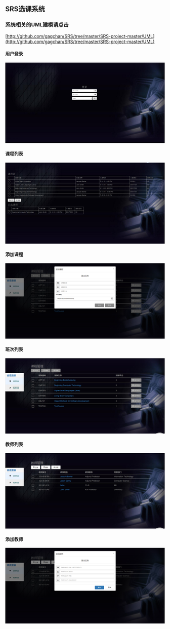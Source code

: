 ## SRS选课系统

### 系统相关的UML建模请点击
[http://github.com/gagchan/SRS/tree/master/SRS-project-master/UML](http://github.com/gagchan/SRS/tree/master/SRS-project-master/UML)



#### 用户登录

![](https://github.com/gagchan/SRS/blob/master/SRS-project-master/capture/login.png)


#### 课程列表

![](https://github.com/gagchan/SRS/blob/master/SRS-project-master/capture/enroll.png)

#### 添加课程

![](https://github.com/gagchan/SRS/blob/master/SRS-project-master/capture/addCourse.png)

#### 班次列表

![](https://github.com/gagchan/SRS/blob/master/SRS-project-master/capture/courseIndex.png)


#### 教师列表

![](https://github.com/gagchan/SRS/blob/master/SRS-project-master/capture/professorIndex.png)

#### 添加教师

![](https://github.com/gagchan/SRS/blob/master/SRS-project-master/capture/addProfessor.png)



